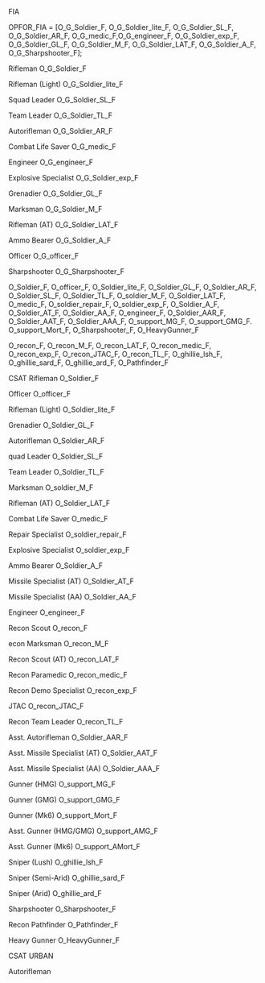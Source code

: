 FIA 

OPFOR_FIA = [O_G_Soldier_F, O_G_Soldier_lite_F, O_G_Soldier_SL_F, O_G_Soldier_AR_F, O_G_medic_F,O_G_engineer_F, O_G_Soldier_exp_F, O_G_Soldier_GL_F, O_G_Soldier_M_F, O_G_Soldier_LAT_F, O_G_Soldier_A_F, O_G_Sharpshooter_F];


Rifleman
O_G_Soldier_F

Rifleman (Light)
O_G_Soldier_lite_F

Squad Leader
O_G_Soldier_SL_F

Team Leader
O_G_Soldier_TL_F

Autorifleman
O_G_Soldier_AR_F

Combat Life Saver
O_G_medic_F

Engineer
O_G_engineer_F

Explosive Specialist
O_G_Soldier_exp_F

Grenadier
O_G_Soldier_GL_F

Marksman
O_G_Soldier_M_F

Rifleman (AT)
O_G_Soldier_LAT_F

Ammo Bearer
O_G_Soldier_A_F

Officer
O_G_officer_F

Sharpshooter
O_G_Sharpshooter_F







O_Soldier_F, O_officer_F, O_Soldier_lite_F, O_Soldier_GL_F, O_Soldier_AR_F, O_Soldier_SL_F, O_Soldier_TL_F, O_soldier_M_F, O_Soldier_LAT_F, O_medic_F, O_soldier_repair_F, O_soldier_exp_F, O_Soldier_A_F, O_Soldier_AT_F, O_Soldier_AA_F, O_engineer_F, O_Soldier_AAR_F, O_Soldier_AAT_F, O_Soldier_AAA_F, O_support_MG_F, O_support_GMG_F. O_support_Mort_F, O_Sharpshooter_F, O_HeavyGunner_F

O_recon_F, O_recon_M_F, O_recon_LAT_F, O_recon_medic_F, O_recon_exp_F, O_recon_JTAC_F, O_recon_TL_F, O_ghillie_lsh_F, O_ghillie_sard_F, O_ghillie_ard_F, O_Pathfinder_F 





CSAT
Rifleman
O_Soldier_F

Officer
O_officer_F

Rifleman (Light)
O_Soldier_lite_F

Grenadier
O_Soldier_GL_F

Autorifleman
O_Soldier_AR_F

quad Leader
O_Soldier_SL_F

Team Leader
O_Soldier_TL_F

Marksman
O_soldier_M_F

Rifleman (AT)
O_Soldier_LAT_F

Combat Life Saver
O_medic_F

Repair Specialist
O_soldier_repair_F

Explosive Specialist
O_soldier_exp_F

Ammo Bearer
O_Soldier_A_F

Missile Specialist (AT)
O_Soldier_AT_F

Missile Specialist (AA)
O_Soldier_AA_F

Engineer
O_engineer_F

Recon Scout
O_recon_F

econ Marksman
O_recon_M_F

Recon Scout (AT)
O_recon_LAT_F

Recon Paramedic
O_recon_medic_F

Recon Demo Specialist
O_recon_exp_F

JTAC
O_recon_JTAC_F

Recon Team Leader
O_recon_TL_F

Asst. Autorifleman
O_Soldier_AAR_F

Asst. Missile Specialist (AT)
O_Soldier_AAT_F

Asst. Missile Specialist (AA)
O_Soldier_AAA_F

Gunner (HMG)
O_support_MG_F

Gunner (GMG)
O_support_GMG_F

Gunner (Mk6)
O_support_Mort_F

Asst. Gunner (HMG/GMG)
O_support_AMG_F

Asst. Gunner (Mk6)
O_support_AMort_F

Sniper (Lush)
O_ghillie_lsh_F

Sniper (Semi-Arid)
O_ghillie_sard_F

Sniper (Arid)
O_ghillie_ard_F

Sharpshooter
O_Sharpshooter_F

Recon Pathfinder
O_Pathfinder_F

Heavy Gunner
O_HeavyGunner_F















CSAT URBAN

Autorifleman





